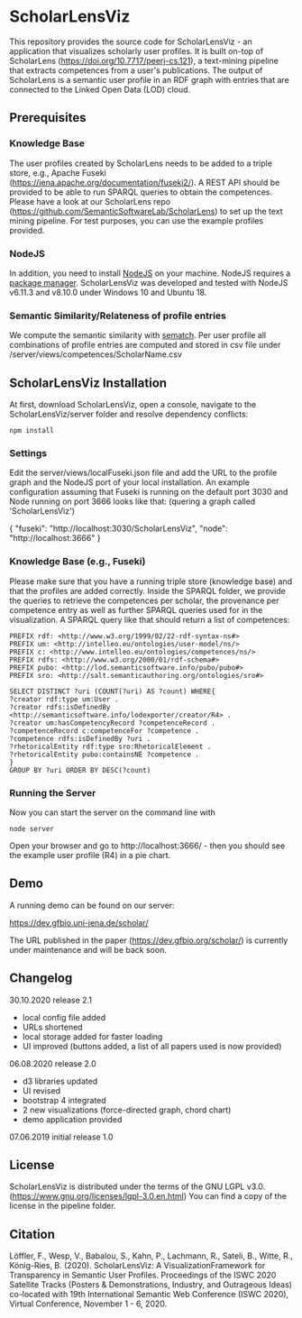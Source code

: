 # ScholarLensViz
This repository provides the source code for ScholarLensViz - an application that visualizes scholarly user profiles. 
It is built on-top of ScholarLens (https://doi.org/10.7717/peerj-cs.121), a text-mining pipeline that extracts competences from a user's publications. The output of ScholarLens is a semantic user profile in an RDF graph with entries that are connected to the Linked Open Data (LOD) cloud. 

## Prerequisites

### Knowledge Base
The user profiles created by ScholarLens needs to be added to a triple store, e.g., Apache Fuseki (https://jena.apache.org/documentation/fuseki2/). A REST API should be provided to be able to run SPARQL queries to obtain the competences.
Please have a look at our ScholarLens repo (https://github.com/SemanticSoftwareLab/ScholarLens) to set up the text mining pipeline. For test purposes, you can use the example profiles provided.

### NodeJS
In addition, you need to install [NodeJS](https://nodejs.org/en/) on your machine. NodeJS requires a [package manager](https://nodejs.org/en/download/package-manager/).
ScholarLensViz was developed and tested with NodeJS v6.11.3 and v8.10.0 under Windows 10 and Ubuntu 18.

### Semantic Similarity/Relateness of profile entries
We compute the semantic similarity with [sematch](https://github.com/gsi-upm/sematch). Per user profile all combinations of profile entries are computed and stored in csv file under /server/views/competences/ScholarName.csv


## ScholarLensViz Installation
At first, download ScholarLensViz, open a console, navigate to the ScholarLensViz/server folder and resolve dependency conflicts:

```npm install```

### Settings

Edit the server/views/localFuseki.json file and add the URL to the profile graph and the NodeJS port of your local installation. An example configuration assuming that Fuseki is running on the default port 3030 and Node running on port 3666 looks like that: (quering a graph called 'ScholarLensViz')


{
  "fuseki": "http://localhost:3030/ScholarLensViz",
  "node": "http://localhost:3666"
}

### Knowledge Base (e.g., Fuseki)
Please make sure that you have a running triple store (knowledge base) and that the profiles are added correctly. 
Inside the SPARQL folder, we provide the queries to retrieve the competences per scholar, the provenance per competence entry as well as further SPARQL queries used for in the visualization.
A SPARQL query like that should return a list of competences:

```
PREFIX rdf: <http://www.w3.org/1999/02/22-rdf-syntax-ns#>
PREFIX um: <http://intelleo.eu/ontologies/user-model/ns/>
PREFIX c: <http://www.intelleo.eu/ontologies/competences/ns/>
PREFIX rdfs: <http://www.w3.org/2000/01/rdf-schema#>
PREFIX pubo: <http://lod.semanticsoftware.info/pubo/pubo#>
PREFIX sro: <http://salt.semanticauthoring.org/ontologies/sro#>

SELECT DISTINCT ?uri (COUNT(?uri) AS ?count) WHERE{
?creator rdf:type um:User .
?creator rdfs:isDefinedBy <http://semanticsoftware.info/lodexporter/creator/R4> .
?creator um:hasCompetencyRecord ?competenceRecord .
?competenceRecord c:competenceFor ?competence .
?competence rdfs:isDefinedBy ?uri .
?rhetoricalEntity rdf:type sro:RhetoricalElement .
?rhetoricalEntity pubo:containsNE ?competence .
} 
GROUP BY ?uri ORDER BY DESC(?count)
```


### Running the Server
Now you can start the server on the command line with

```node server```

Open your browser and go to http://localhost:3666/ - then you should see the example user profile (R4) in a pie chart.

## Demo
A running demo can be found on our server:

https://dev.gfbio.uni-jena.de/scholar/

The URL published in the paper (https://dev.gfbio.org/scholar/) is currently under maintenance and will be back soon.

## Changelog

30.10.2020 release 2.1
* local config file added
* URLs shortened
* local storage added for faster loading
* UI improved (buttons added, a list of all papers used is now provided)

06.08.2020 release 2.0
* d3 libraries updated
* UI revised
* bootstrap 4 integrated
* 2 new visualizations (force-directed graph, chord chart)
* demo application provided

07.06.2019 initial release 1.0

## License
ScholarLensViz is distributed under the terms of the GNU LGPL v3.0. (https://www.gnu.org/licenses/lgpl-3.0.en.html) You can find a copy of the license in the pipeline folder.

## Citation
Löffler, F., Wesp, V., Babalou, S., Kahn, P., Lachmann, R., Sateli, B., Witte, R., König-Ries, B. (2020). ScholarLensViz: A VisualizationFramework for Transparency in Semantic User Profiles. Proceedings of the ISWC 2020 Satellite Tracks (Posters & Demonstrations, Industry, and Outrageous Ideas) co-located with 19th International Semantic Web Conference (ISWC 2020), Virtual Conference, November 1 - 6, 2020.